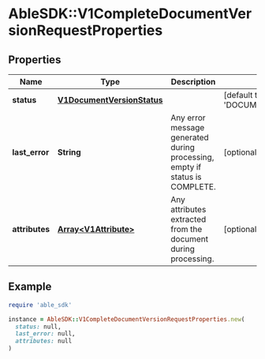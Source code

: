 # AbleSDK::V1CompleteDocumentVersionRequestProperties

## Properties

| Name | Type | Description | Notes |
| ---- | ---- | ----------- | ----- |
| **status** | [**V1DocumentVersionStatus**](V1DocumentVersionStatus.md) |  | [default to &#39;DOCUMENT_VERSION_STATUS_UNSPECIFIED&#39;] |
| **last_error** | **String** | Any error message generated during processing, empty if status is COMPLETE. | [optional] |
| **attributes** | [**Array&lt;V1Attribute&gt;**](V1Attribute.md) | Any attributes extracted from the document during processing. | [optional] |

## Example

```ruby
require 'able_sdk'

instance = AbleSDK::V1CompleteDocumentVersionRequestProperties.new(
  status: null,
  last_error: null,
  attributes: null
)
```


